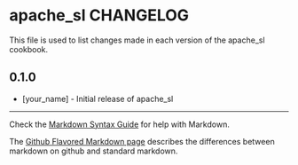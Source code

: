 apache_sl CHANGELOG
===================

This file is used to list changes made in each version of the apache_sl cookbook.

0.1.0
-----
- [your_name] - Initial release of apache_sl

- - -
Check the [Markdown Syntax Guide](http://daringfireball.net/projects/markdown/syntax) for help with Markdown.

The [Github Flavored Markdown page](http://github.github.com/github-flavored-markdown/) describes the differences between markdown on github and standard markdown.
